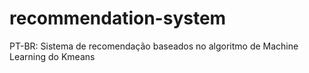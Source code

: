 # recommendation-system
PT-BR: Sistema de recomendação baseados no algoritmo de Machine Learning do Kmeans 

